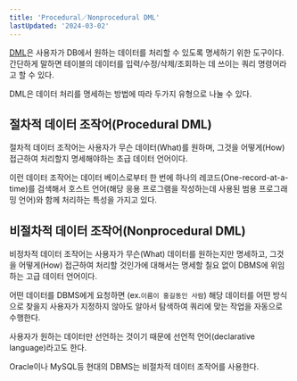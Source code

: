 ```yaml
---
title: 'Procedural／Nonprocedural DML'
lastUpdated: '2024-03-02'
---
```


<a href="./DML.md">DML</a>은 사용자가 DB에서 원하는 데이터를 처리할 수 있도록 명세하기 위한 도구이다. 간단하게 말하면 테이블의 데이터를 입력/수정/삭제/조회하는 데 쓰이는 쿼리 명령어라고 할 수 있다.

DML은 데이터 처리를 명세하는 방법에 따라 두가지 유형으로 나눌 수 있다.

## 절차적 데이터 조작어(Procedural DML)

절차적 데이터 조작어는 사용자가 무슨 데이터(What)를 원하며, 그것을 어떻게(How) 접근하여 처리할지 명세해야하는 초급 데이터 언어이다.

이런 데이터 조작어는 데이터 베이스로부터 한 번에 하나의 레코드(One-record-at-a-time)를 검색해서 호스트 언어(해당 응용 프로그램을 작성하는데 사용된 범용 프로그래밍 언어)와 함께 처리하는 특성을 가지고 있다.

## 비절차적 데이터 조작어(Nonprocedural DML)

비정차적 데이터 조작어는 사용자가 무슨(What) 데이터를 원하는지만 명세하고, 그것을 어떻게(How) 접근하여 처리할 것인가에 대해서는 명세할 칠요 없이 DBMS에 위임하는 고급 데이터 언어이다.

어떤 데이터를 DBMS에게 요청하면 (ex.`이름이 홍길동인 사람`) 해당 데이터를 어떤 방식으로 찾을지 사용자가 지정하지 않아도 알아서 탐색하여 쿼리에 맞는 작업을 자동으로 수행한다.

사용자가 원하는 데이터만 선언하는 것이기 때문에 선언적 언어(declarative language)라고도 한다.

Oracle이나 MySQL등 현대의 DBMS는 비절차적 데이터 조작어를 사용한다.
